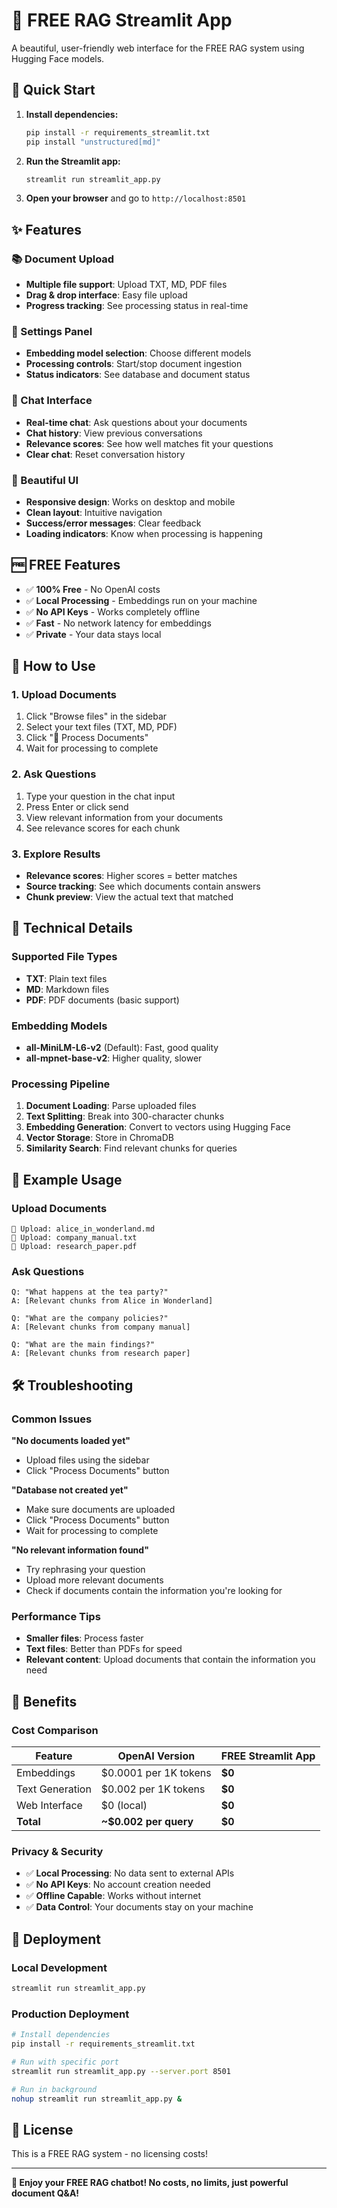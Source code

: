 # 🤖 FREE RAG Streamlit App

A beautiful, user-friendly web interface for the FREE RAG system using Hugging Face models.

## 🚀 Quick Start

1. **Install dependencies:**
   ```bash
   pip install -r requirements_streamlit.txt
   pip install "unstructured[md]"
   ```

2. **Run the Streamlit app:**
   ```bash
   streamlit run streamlit_app.py
   ```

3. **Open your browser** and go to `http://localhost:8501`

## ✨ Features

### 📚 Document Upload
- **Multiple file support**: Upload TXT, MD, PDF files
- **Drag & drop interface**: Easy file upload
- **Progress tracking**: See processing status in real-time

### 🔧 Settings Panel
- **Embedding model selection**: Choose different models
- **Processing controls**: Start/stop document ingestion
- **Status indicators**: See database and document status

### 💬 Chat Interface
- **Real-time chat**: Ask questions about your documents
- **Chat history**: View previous conversations
- **Relevance scores**: See how well matches fit your questions
- **Clear chat**: Reset conversation history

### 🎨 Beautiful UI
- **Responsive design**: Works on desktop and mobile
- **Clean layout**: Intuitive navigation
- **Success/error messages**: Clear feedback
- **Loading indicators**: Know when processing is happening

## 🆓 FREE Features

- ✅ **100% Free** - No OpenAI costs
- ✅ **Local Processing** - Embeddings run on your machine
- ✅ **No API Keys** - Works completely offline
- ✅ **Fast** - No network latency for embeddings
- ✅ **Private** - Your data stays local

## 📖 How to Use

### 1. Upload Documents
1. Click "Browse files" in the sidebar
2. Select your text files (TXT, MD, PDF)
3. Click "🚀 Process Documents"
4. Wait for processing to complete

### 2. Ask Questions
1. Type your question in the chat input
2. Press Enter or click send
3. View relevant information from your documents
4. See relevance scores for each chunk

### 3. Explore Results
- **Relevance scores**: Higher scores = better matches
- **Source tracking**: See which documents contain answers
- **Chunk preview**: View the actual text that matched

## 🔧 Technical Details

### Supported File Types
- **TXT**: Plain text files
- **MD**: Markdown files
- **PDF**: PDF documents (basic support)

### Embedding Models
- **all-MiniLM-L6-v2** (Default): Fast, good quality
- **all-mpnet-base-v2**: Higher quality, slower

### Processing Pipeline
1. **Document Loading**: Parse uploaded files
2. **Text Splitting**: Break into 300-character chunks
3. **Embedding Generation**: Convert to vectors using Hugging Face
4. **Vector Storage**: Store in ChromaDB
5. **Similarity Search**: Find relevant chunks for queries

## 🎯 Example Usage

### Upload Documents
```
📁 Upload: alice_in_wonderland.md
📁 Upload: company_manual.txt
📁 Upload: research_paper.pdf
```

### Ask Questions
```
Q: "What happens at the tea party?"
A: [Relevant chunks from Alice in Wonderland]

Q: "What are the company policies?"
A: [Relevant chunks from company manual]

Q: "What are the main findings?"
A: [Relevant chunks from research paper]
```

## 🛠️ Troubleshooting

### Common Issues

**"No documents loaded yet"**
- Upload files using the sidebar
- Click "Process Documents" button

**"Database not created yet"**
- Make sure documents are uploaded
- Click "Process Documents" button
- Wait for processing to complete

**"No relevant information found"**
- Try rephrasing your question
- Upload more relevant documents
- Check if documents contain the information you're looking for

### Performance Tips

- **Smaller files**: Process faster
- **Text files**: Better than PDFs for speed
- **Relevant content**: Upload documents that contain the information you need

## 🎊 Benefits

### Cost Comparison
| Feature | OpenAI Version | FREE Streamlit App |
|---------|----------------|-------------------|
| Embeddings | $0.0001 per 1K tokens | **$0** |
| Text Generation | $0.002 per 1K tokens | **$0** |
| Web Interface | $0 (local) | **$0** |
| **Total** | **~$0.002 per query** | **$0** |

### Privacy & Security
- ✅ **Local Processing**: No data sent to external APIs
- ✅ **No API Keys**: No account creation needed
- ✅ **Offline Capable**: Works without internet
- ✅ **Data Control**: Your documents stay on your machine

## 🚀 Deployment

### Local Development
```bash
streamlit run streamlit_app.py
```

### Production Deployment
```bash
# Install dependencies
pip install -r requirements_streamlit.txt

# Run with specific port
streamlit run streamlit_app.py --server.port 8501

# Run in background
nohup streamlit run streamlit_app.py &
```

## 📝 License

This is a FREE RAG system - no licensing costs!

---

**🎉 Enjoy your FREE RAG chatbot! No costs, no limits, just powerful document Q&A!** 